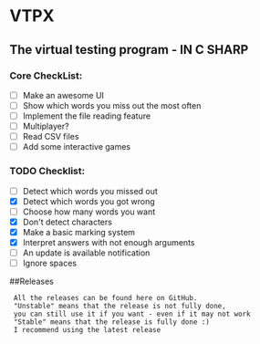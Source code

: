 # VTPX
## The virtual testing program - IN C SHARP

### Core CheckList:
- [ ] Make an awesome UI
- [ ] Show which words you miss out the most often
- [ ] Implement the file reading feature
- [ ] Multiplayer?
- [ ] Read CSV files
- [ ] Add some interactive games

### TODO Checklist:
- [ ] Detect which words you missed out
- [x] Detect which words you got wrong
- [ ] Choose how many words you want
- [x] Don't detect characters
- [x] Make a basic marking system
- [x] Interpret answers with not enough arguments
- [ ] An update is available notification
- [ ] Ignore spaces

##Releases
```
 All the releases can be found here on GitHub.
 "Unstable" means that the release is not fully done,
 you can still use it if you want - even if it may not work
 "Stable" means that the release is fully done :)
 I recommend using the latest release
 ```
